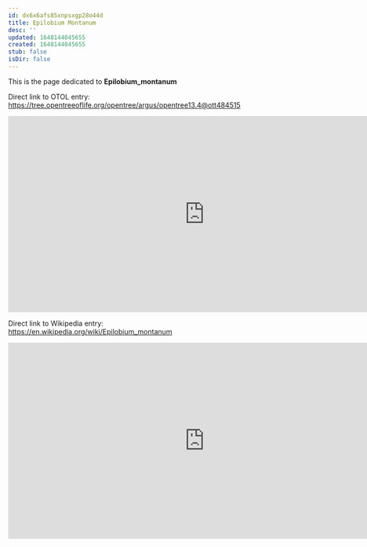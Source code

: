 ```yaml
---
id: dx6x6afs85xnpsxgp28o44d
title: Epilobium Montanum
desc: ''
updated: 1648144045655
created: 1648144045655
stub: false
isDir: false
---
```

This is the page dedicated to **Epilobium_montanum**


Direct link to OTOL entry: https://tree.opentreeoflife.org/opentree/argus/opentree13.4@ott484515



<html>
    <body>
    <iframe src="https://tree.opentreeoflife.org/opentree/argus/opentree13.4@ott484515"
    width="800" height="400" frameborder="0" allowfullscreen> </iframe>
    </body>
</html>
    


Direct link to Wikipedia entry: https://en.wikipedia.org/wiki/Epilobium_montanum



<html>
    <body>
    <iframe src="https://en.wikipedia.org/wiki/Epilobium_montanum"
    width="800" height="400" frameborder="0" allowfullscreen> </iframe>
    </body>
</html>
    
